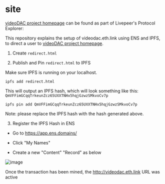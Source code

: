 # site

[videoDAC project homepage](https://explorer.livepeer.org/accounts/0xdac817294c0c87ca4fa1895ef4b972eade99f2fd/campaign) can be found as part of Livepeer's Protocol Explorer:

This repository explains the setup of videodac.eth.link using ENS and IPFS, to direct a user to [videoDAC project homepage](https://explorer.livepeer.org/accounts/0xdac817294c0c87ca4fa1895ef4b972eade99f2fd/campaign).

1. Create `redirect.html`

2. Publish and Pin `redirect.html` to IPFS

Make sure IPFS is running on your localhost.

```
ipfs add redirect.html
```

This will output an IPFS hash, which will look something like this: `QmVFFimGCqqTrkeunZcz65UXXTNHx5hqjGzwzSMkvoCv7p`

```
ipfs pin add QmVFFimGCqqTrkeunZcz65UXXTNHx5hqjGzwzSMkvoCv7p
```

Note: please replace the IPFS hash with the hash generated above.

3. Register the IPFS Hash in ENS

- Go to https://app.ens.domains/

- Click "My Names"

- Create a new "Content" "Record" as below

![image](https://user-images.githubusercontent.com/2212651/82537170-36b52780-9b67-11ea-8d8d-b88fff05c39f.png)

Once the transaction has been mined, the http://videodac.eth.link URL was active
